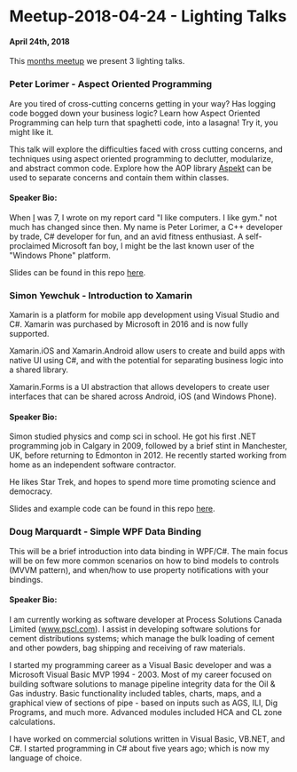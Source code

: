 # Meetup-2018-04-24 - Lighting Talks
#### April 24th, 2018
This [months meetup](https://www.meetup.com/Edmonton-NET-User-Group/events/248547924/) we present 3 lighting talks.

### Peter Lorimer - Aspect Oriented Programming
Are you tired of cross-cutting concerns getting in your way?  Has logging code bogged down your business logic? Learn how Aspect Oriented Programming can help turn that spaghetti code, into a lasagna! Try it, you might like it.

This talk will explore the difficulties faced with cross cutting concerns, and techniques using aspect oriented programming to declutter, modularize, and abstract common code. Explore how the AOP library [Aspekt](http://github.com/mvpete/aspekt) can be used to separate concerns and contain them within classes.

#### Speaker Bio:
When [I](https://github.com/mvpete) was 7, I wrote on my report card "I like computers. I like gym." not much has changed since then. My name is Peter Lorimer, a C++ developer by trade, C# developer for fun, and an avid fitness enthusiast. A self-proclaimed Microsoft fan boy, I might be the last known user of the "Windows Phone" platform.

Slides can be found in this repo [here](https://github.com/edmug/Meetup-2018-04-24/tree/master/Peter%20Lorimer%20-%20Aspect%20Oriented%20Prrogramming).

### Simon Yewchuk - Introduction to Xamarin
Xamarin is a platform for mobile app development using Visual Studio and C#. Xamarin was purchased by Microsoft in 2016 and is now fully supported.

Xamarin.iOS and Xamarin.Android allow users to create and build apps with native UI using C#, and with the potential for separating business logic into a shared library.

Xamarin.Forms is a UI abstraction that allows developers to create user interfaces that can be shared across Android, iOS (and Windows Phone).

#### Speaker Bio:
Simon studied physics and comp sci in school. He got his first .NET programming job in Calgary in 2009, followed by a brief stint in Manchester, UK, before returning to Edmonton in 2012. He recently started working from home as an independent software contractor.

He likes Star Trek, and hopes to spend more time promoting science and democracy.

Slides and example code can be found in this repo [here](https://github.com/edmug/Meetup-2018-04-24/tree/master/Simon%20Yewchuk%20-%20Introduction%20to%20Xamarin).

### Doug Marquardt - Simple WPF Data Binding
This will be a brief introduction into data binding in WPF/C#. The main focus will be on few more common scenarios on how to bind models to controls (MVVM pattern), and when/how to use property notifications with your bindings.

#### Speaker Bio:
I am currently working as software developer at Process Solutions Canada Limited (www.pscl.com). I assist in developing software solutions for cement distributions systems; which manage the bulk loading of cement and other powders, bag shipping and receiving of raw materials.

I started my programming career as a Visual Basic developer and was a Microsoft Visual Basic MVP 1994 - 2003. Most of my career focused on building software solutions to manage pipeline integrity data for the Oil & Gas industry. Basic functionality included tables, charts, maps, and a graphical view of sections of pipe - based on inputs such as AGS, ILI, Dig Programs, and much more. Advanced modules included HCA and CL zone calculations.

I have worked on commercial solutions written in Visual Basic, VB.NET, and C#. I started programming in C# about five years ago; which is now my language of choice.
